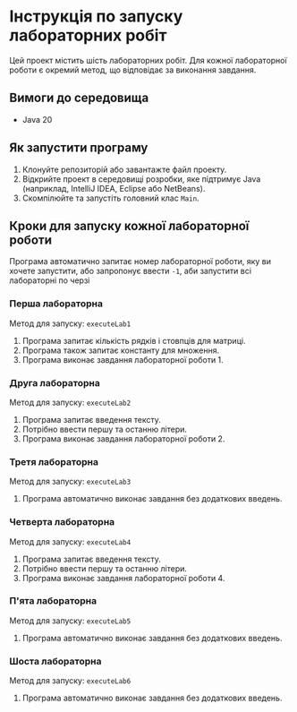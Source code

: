 # Інструкція по запуску лабораторних робіт

Цей проект містить шість лабораторних робіт. Для кожної лабораторної роботи є окремий метод, що відповідає за виконання завдання.

## Вимоги до середовища

- Java 20

## Як запустити програму

1. Клонуйте репозиторій або завантажте файл проекту.
2. Відкрийте проект в середовищі розробки, яке підтримує Java (наприклад, IntelliJ IDEA, Eclipse або NetBeans).
3. Скомпілюйте та запустіть головний клас `Main`.

## Кроки для запуску кожної лабораторної роботи

Програма автоматично запитає номер лабораторної роботи, яку ви хочете запустити, або запропонує ввести `-1`, аби запустити всі лабораторні по черзі

### Перша лабораторна

Метод для запуску: `executeLab1`

1. Програма запитає кількість рядків і стовпців для матриці.
2. Програма також запитає константу для множення.
3. Програма виконає завдання лабораторної роботи 1.

### Друга лабораторна

Метод для запуску: `executeLab2`

1. Програма запитає введення тексту.
2. Потрібно ввести першу та останню літери.
3. Програма виконає завдання лабораторної роботи 2.

### Третя лабораторна

Метод для запуску: `executeLab3`

1. Програма автоматично виконає завдання без додаткових введень.

### Четверта лабораторна

Метод для запуску: `executeLab4`

1. Програма запитає введення тексту.
2. Потрібно ввести першу та останню літери.
3. Програма виконає завдання лабораторної роботи 4.

### П'ята лабораторна

Метод для запуску: `executeLab5`

1. Програма автоматично виконає завдання без додаткових введень.

### Шоста лабораторна

Метод для запуску: `executeLab6`

1. Програма автоматично виконає завдання без додаткових введень.


